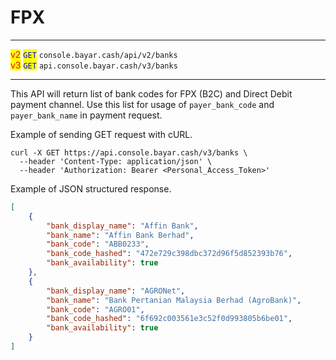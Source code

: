 # FPX

***

<mark style="color:red;">v2</mark>  <mark style="color:blue;">`GET`</mark>  `console.bayar.cash/api/v2/banks`\
<mark style="color:red;">v3</mark> <mark style="color:blue;">`GET`</mark>  `api.console.bayar.cash/v3/banks`

***



This API will return list of bank codes for FPX (B2C) and Direct Debit payment channel. Use this list for usage of `payer_bank_code` and `payer_bank_name` in payment request.

Example of sending GET request with cURL.



```markup
curl -X GET https://api.console.bayar.cash/v3/banks \
  --header 'Content-Type: application/json' \
  --header 'Authorization: Bearer <Personal_Access_Token>'
```



Example of JSON structured response.



```json
[
    {
        "bank_display_name": "Affin Bank",
        "bank_name": "Affin Bank Berhad",
        "bank_code": "ABB0233",
        "bank_code_hashed": "472e729c398dbc372d96f5d852393b76",
        "bank_availability": true
    },
    {
        "bank_display_name": "AGRONet",
        "bank_name": "Bank Pertanian Malaysia Berhad (AgroBank)",
        "bank_code": "AGRO01",
        "bank_code_hashed": "6f692c003561e3c52f0d993805b6be01",
        "bank_availability": true
    }
]
```

